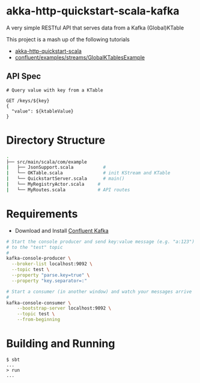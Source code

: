 # akka-http-quickstart-scala-kafka

A very simple RESTful API that serves data from a Kafka (Global)KTable

This project is a mash up of the following tutorials

* [akka-http-quickstart-scala](https://github.com/akka/akka-http-quickstart-scala.g8)
* [confluent/examples/streams/GlobalKTablesExample](https://www.javatips.net/api/examples-master/kafka-streams/src/main/java/io/confluent/examples/streams/GlobalKTablesExample.java)

## API Spec

```
# Query value with key from a KTable

GET /keys/${key}
{
  "value": ${ktableValue}
}
```

# Directory Structure

```sh
.
├── src/main/scala/com/example
|   ├── JsonSupport.scala           # 
|   └── OKTable.scala               # init KStream and KTable
|   └── QuickstartServer.scala      # main()
|   └── MyRegistryActor.scala     # 
|   └── MyRoutes.scala            # API routes
```

# Requirements

* Download and Install [Confluent Kafka](https://www.confluent.io/download)

```sh
# Start the console producer and send key:value message (e.g. "a:123")
# to the "test" topic
# 
kafka-console-producer \
  --broker-list localhost:9092 \
  --topic test \
  --property "parse.key=true" \
  --property "key.separator=:"

# Start a consumer (in another window) and watch your messages arrive
# 
kafka-console-consumer \
    --bootstrap-server localhost:9092 \
    --topic test \
    --from-beginning
```

# Building and Running

```
$ sbt
...
> run
...
```